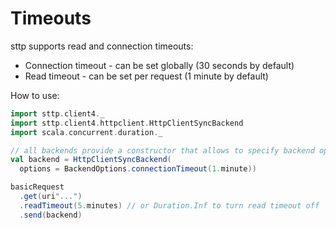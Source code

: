# Timeouts

sttp supports read and connection timeouts:

* Connection timeout - can be set globally (30 seconds by default)
* Read timeout - can be set per request (1 minute by default)

How to use:

```scala mdoc:compile-only
import sttp.client4._
import sttp.client4.httpclient.HttpClientSyncBackend
import scala.concurrent.duration._

// all backends provide a constructor that allows to specify backend options
val backend = HttpClientSyncBackend(
  options = BackendOptions.connectionTimeout(1.minute))

basicRequest
  .get(uri"...")
  .readTimeout(5.minutes) // or Duration.Inf to turn read timeout off
  .send(backend)
```
